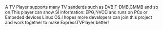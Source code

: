A TV Player supports many TV sanderds such as DVB,T-DMB,CMMB and so on.This player can show SI information: EPG,NVOD and runs on PCs or Embeded devices Linux OS.I hopes more developers can  join this project and work together to make ExpressTVPlayer better!